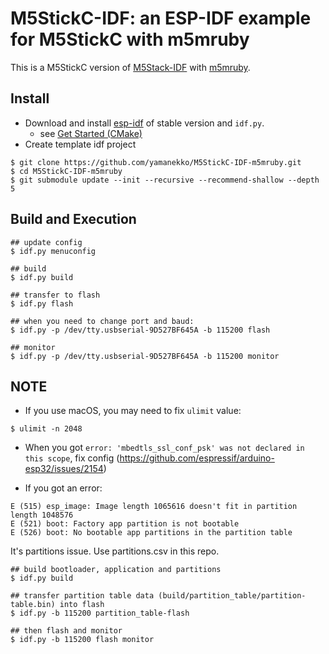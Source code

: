 # M5StickC-IDF: an ESP-IDF example for M5StickC with m5mruby

This is a M5StickC version of [M5Stack-IDF](https://github.com/m5stack/M5Stack-IDF) with [m5mruby](https://github.com/yamanekko/m5mruby).

## Install

* Download and install [esp-idf](https://github.com/espressif/esp-idf) of stable version and `idf.py`.
    * see [Get Started (CMake)](https://docs.espressif.com/projects/esp-idf/en/stable/get-started-cmake/index.html)
* Create template idf project

```
$ git clone https://github.com/yamanekko/M5StickC-IDF-m5mruby.git
$ cd M5StickC-IDF-m5mruby
$ git submodule update --init --recursive --recommend-shallow --depth 5
```

## Build and Execution

```
## update config
$ idf.py menuconfig

## build
$ idf.py build

## transfer to flash
$ idf.py flash

## when you need to change port and baud:
$ idf.py -p /dev/tty.usbserial-9D527BF645A -b 115200 flash

## monitor
$ idf.py -p /dev/tty.usbserial-9D527BF645A -b 115200 monitor
```

## NOTE

* If you use macOS, you may need to fix `ulimit` value:

```
$ ulimit -n 2048
```

* When you got `error: 'mbedtls_ssl_conf_psk' was not declared in this scope`, fix config (https://github.com/espressif/arduino-esp32/issues/2154)

* If you got an error:

```
E (515) esp_image: Image length 1065616 doesn't fit in partition length 1048576
E (521) boot: Factory app partition is not bootable
E (526) boot: No bootable app partitions in the partition table
```

It's partitions issue. Use partitions.csv in this repo.

```
## build bootloader, application and partitions
$ idf.py build

## transfer partition table data (build/partition_table/partition-table.bin) into flash
$ idf.py -b 115200 partition_table-flash

## then flash and monitor
$ idf.py -b 115200 flash monitor
```
